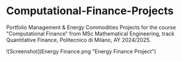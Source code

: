 # Computational-Finance-Projects
Portfolio Management &amp; Energy Commodities Projects for the course "Computational Finance" from MSc Mathematical Engineering, track Quantitative Finance, Politecnico di Milano, AY 2024/2025.

![Screenshot](Energy Finance.png "Energy Finance Project")
